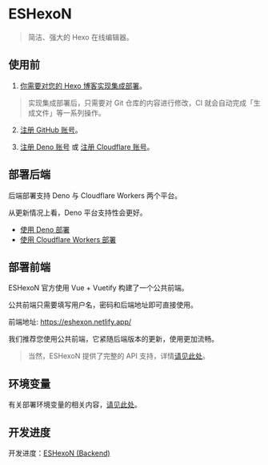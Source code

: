 # ESHexoN

> 简洁、强大的 Hexo 在线编辑器。

## 使用前

1. [你需要对您的 Hexo 博客实现集成部署](https://eshexon.js.cool/start.html#%E5%BC%80%E5%A7%8B%E5%89%8D)。

> 实现集成部署后，只需要对 Git 仓库的内容进行修改，CI 就会自动完成「生成文件」等一系列操作。

2. [注册 GitHub 账号](https://github.com/signup)。

3. [注册 Deno 账号](https://dash.deno.com/signin) 或 [注册 Cloudflare 账号](https://dash.cloudflare.com/sign-up)。

## 部署后端

后端部署支持 Deno 与 Cloudflare Workers 两个平台。

从更新情况上看，Deno 平台支持性会更好。

- [使用 Deno 部署](https://eshexon.js.cool/deploy/deno.html)
- [使用 Cloudflare Workers 部署](https://eshexon.js.cool/deploy/cloudflare.html)

## 部署前端

ESHexoN 官方使用 Vue + Vuetify 构建了一个公共前端。

公共前端只需要填写用户名，密码和后端地址即可直接使用。

前端地址: https://eshexon.netlify.app/

我们推荐您使用公共前端，它紧随后端版本的更新，使用更加流畅。

> 当然，ESHexoN 提供了完整的 API 支持，详情[请见此处](https://eshexon.js.cool/api/)。

## 环境变量

有关部署环境变量的相关内容，[请见此处](https://eshexon.js.cool/deploy/env.html)。

## 开发进度

开发进度：[ESHexoN (Backend)](https://github.com/orgs/ESHexoN/projects/1/views/1)

